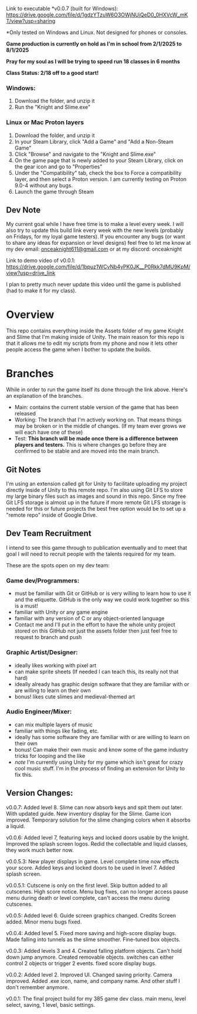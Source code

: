Link to executable *v0.0.7 (built for Windows): https://drive.google.com/file/d/1gdzYTzuW6O3OWjNUiQeD0_0HXVcW_mKT/view?usp=sharing

*Only tested on Windows and Linux. Not designed for phones or consoles.

**Game production is currently on hold as I'm in school from 2/1/2025 to 8/1/2025**

**Pray for my soul as I will be trying to speed run 18 classes in 6 months**

**Class Status: 2/18 off to a good start!**

### Windows:
1. Download the folder, and unzip it
2. Run the "Knight and Slime.exe"

### Linux or Mac Proton layers
1. Download the folder, and unzip it
2. In your Steam Library, click "Add a Game" and "Add a Non-Steam Game"
3. Click "Browse" and navigate to the "Knight and Slime.exe"
4. On the game page that is newly added to your Steam Library, click on the gear icon and go to "Properties"
5. Under the "Compatibility" tab, check the box to Force a compatibility layer, and then select a Proton version. I am currently testing on Proton 9.0-4 without any bugs.
6. Launch the game through Steam

## Dev Note
My current goal while I have free time is to make a level every week. I will also try to update this build link every week with the new levels (probably on Fridays, for my loyal game testers). If you encounter any bugs (or want to share any ideas for expansion or level designs) feel free to let me know at my dev email: onceaknight611@gmail.com or at my discord: onceaknight

Link to demo video of v0.0.1: https://drive.google.com/file/d/1bpuz1WCvNb4yPK0JK__P0Rkk7dMU9KpM/view?usp=drive_link

I plan to pretty much never update this video until the game is published (had to make it for my class).

# Overview

This repo contains everything inside the Assets folder of my game Knight and Slime that I'm making inside of Unity. 
The main reason for this repo is that it allows me to edit my scripts from my phone and now it lets other people access the game when I bother to update the builds.

# Branches
While in order to run the game itself its done through the link above. Here's an explanation of the branches.

- Main: contains the current stable version of the game that has been released
- Working: The branch that I'm actively working on. That means things may be broken or in the middle of changes. (If my team ever grows we will each have one of these)
- Test: **This branch will be made once there is a difference between players and testers.** This is where changes go before they are confirmed to be stable and are moved into the main branch.

## Git Notes

I'm using an extension called git for Unity to facilitate uploading my project directly inside of Unity to this remote repo.
I'm also using Git LFS to store my large binary files such as images and sound in this repo. 
Since my free Git LFS storage is almost up in the future if more remote Git LFS storage is needed for this or future projects the best free option would be to set up a "remote repo" inside of Google Drive.

## Dev Team Recruitment

I intend to see this game through to publication eventually and to meet that goal I will need to recruit people with the talents required for my team.

These are the spots open on my dev team:

### Game dev/Programmers:

- must be familiar with Git or GitHub or is very willing to learn how to use it and the etiquette. GitHub is the only way we could work together so this is a must!
- familiar with Unity or any game engine
- familiar with any version of C or any object-oriented language
- Contact me and I'll put in the effort to have the whole unity project stored on this GitHub not just the assets folder then just feel free to request to branch and push

### Graphic Artist/Designer: 

- ideally likes working with pixel art
- can make sprite sheets (If needed I can teach this, its really not that hard)
- ideally already has graphic design software that they are familiar with or are willing to learn on their own
- bonus! likes cute slimes and medieval-themed art

### Audio Engineer/Mixer:

- can mix multiple layers of music
- familiar with things like fading, etc.
- ideally has some software they are familiar with or are willing to learn on their own
- bonus! Can make their own music and know some of the game industry tricks for looping and the like
- *note* I'm currently using Unity for my game which isn't great for crazy cool music stuff. I'm in the process of finding an extension for Unity to fix this.

## Version Changes:

v0.0.7: Added level 8. Slime can now absorb keys and spit them out later. With updated guide. New inventory display for the Slime. Game icon improved. Temporary solution for the slime changing colors when it absorbs a liquid.

v0.0.6: Added level 7, featuring keys and locked doors usable by the knight. Improved the splash screen logos. Redid the collectable and liquid classes, they work much better now.

v0.0.5.3: New player displays in game. Level complete time now effects your score. Added keys and locked doors to be used in level 7. Added splash screen. 

v0.0.5.1: Cutscene is only on the first level. Skip button added to all cutscenes. High score notice. Menu bug fixes, can no longer access pause menu during death or level complete, can't access the menu during cutscenes.

v0.0.5: Added level 6. Guide screen graphics changed. Credits Screen added. Minor menu bugs fixed.

v0.0.4: Added level 5. Fixed more saving and high-score display bugs. Made falling into tunnels as the slime smoother. Fine-tuned box objects.

v0.0.3: Added levels 3 and 4. Created falling platform objects. Can't hold down jump anymore. Created removable objects. switches can either control 2 objects or trigger 2 events. fixed score display bugs.

v0.0.2: Added level 2. Improved UI. Changed saving priority. Camera improved. Added .exe icon, name, and company name. And other stuff I don't remember anymore.

v0.0.1: The final project build for my 385 game dev class. main menu, level select, saving, 1 level, basic settings.
